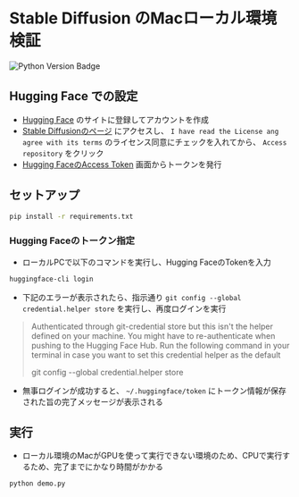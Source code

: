 # Stable Diffusion のMacローカル環境検証

![Python Version Badge](https://img.shields.io/badge/Python-3.8.5-blue.svg)

## Hugging Face での設定

- [Hugging Face](https://huggingface.co/) のサイトに登録してアカウントを作成
- [Stable Diffusionのページ](https://huggingface.co/CompVis/stable-diffusion-v1-4) にアクセスし、 `I have read the License ang agree with its terms` のライセンス同意にチェックを入れてから、 `Access repository` をクリック
- [Hugging FaceのAccess Token](https://huggingface.co/settings/tokens) 画面からトークンを発行

## セットアップ

```sh
pip install -r requirements.txt
```

### Hugging Faceのトークン指定

- ローカルPCで以下のコマンドを実行し、Hugging FaceのTokenを入力

```sh
huggingface-cli login
```

- 下記のエラーが表示されたら、指示通り `git config --global credential.helper store` を実行し、再度ログインを実行
> Authenticated through git-credential store but this isn't the helper defined on your machine.
You might have to re-authenticate when pushing to the Hugging Face Hub. Run the following command in your terminal in case you want to set this credential helper as the default
> 
> git config --global credential.helper store

- 無事ログインが成功すると、 `~/.huggingface/token` にトークン情報が保存された旨の完了メッセージが表示される

## 実行

- ローカル環境のMacがGPUを使って実行できない環境のため、CPUで実行するため、完了までにかなり時間がかかる

```py
python demo.py
```
